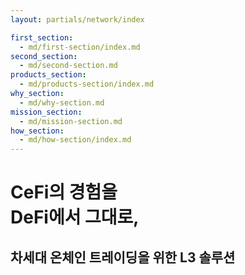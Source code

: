 ```yaml
---
layout: partials/network/index

first_section:
  - md/first-section/index.md
second_section:
  - md/second-section.md
products_section:
  - md/products-section/index.md
why_section:
  - md/why-section.md
mission_section:
  - md/mission-section.md
how_section:
  - md/how-section/index.md
---
```



# CeFi의 경험을<br>DeFi에서 그대로,

## 차세대 온체인 트레이딩을 위한 L3 솔루션

